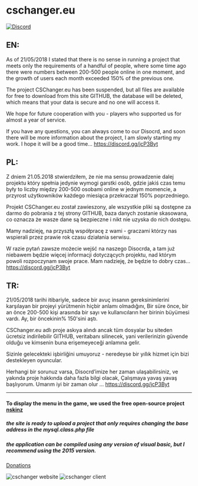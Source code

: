 # cschanger.eu

[![Discord](https://discordapp.com/api/guilds/370909694056726528/widget.png?style=shield)](https://discord.gg/jqbq85J)


## EN: 

As of 21/05/2018 I stated that there is no sense in running a project that meets only the requirements of a handful of people,
where some time ago there were numbers between 200-500 people online in one moment, and the growth of users each
month exceeded 150% of the previous one.

The project CSChanger.eu has been suspended, but all files are available for free to download from this site GITHUB,
the database will be deleted, which means that your data is secure and no one will access it.

We hope for future cooperation with you - players who supported us for almost a year of service.

If you have any questions, you can always come to our Disocrd, and soon there will be more information about the project,
I am slowly starting my work. I hope it will be a good time... https://discord.gg/jcP3Byt



## PL:

Z dniem 21.05.2018 stwierdziłem, że nie ma sensu prowadzenie dalej projektu który spełnia jedynie wymogi garstki osób,
gdzie jakiś czas temu były to liczby między 200-500 osobami online w jednym momencie, a przyrost użytkowników każdego
miesiąca przekraczał 150% poprzedniego.

Projekt CSChanger.eu został zawieszony, ale wszystkie pliki są dostępne za darmo do pobrania z tej strony GITHUB,
baza danych zostanie skasowana, co oznacza że wasze dane są bezpieczne i nikt nie uzyska do nich dostępu.

Mamy nadzieję, na przyszłą współpracę z wami - graczami którzy nas wspierali przez prawie rok czasu działania serwisu.

W razie pytań zawsze możecie wejść na naszego Disocrda, a tam już niebawem będzie więcej informacji dotyczących projektu,
nad którym powoli rozpoczynam swoje prace. Mam nadzieję, że będzie to dobry czas... https://discord.gg/jcP3Byt



## TR:

21/05/2018 tarihi itibariyle, sadece bir avuç insanın gereksinimlerini karşılayan bir projeyi yürütmenin hiçbir anlamı olmadığını,
Bir süre önce, bir an önce 200-500 kişi arasında bir sayı ve kullanıcıların her birinin büyümesi vardı.
Ay, bir öncekinin% 150'sini aştı.

CSChanger.eu adlı proje askıya alındı ancak tüm dosyalar bu siteden ücretsiz indirilebilir GITHUB,
veritabanı silinecek, yani verilerinizin güvende olduğu ve kimsenin buna erişemeyeceği anlamına gelir.

Sizinle gelecekteki işbirliğini umuyoruz - neredeyse bir yıllık hizmet için bizi destekleyen oyuncular.

Herhangi bir sorunuz varsa, Disocrd’imize her zaman ulaşabilirsiniz, ve yakında proje hakkında daha fazla bilgi olacak,
Çalışmaya yavaş yavaş başlıyorum. Umarım iyi bir zaman olur ... https://discord.gg/jcP3Byt


____________________________________________________________________________________________________


#### To display the menu in the game, we used the free open-source project [nskinz](https://github.com/namazso/nSkinz)

##### the site is ready to upload a project that only requires changing the base address in the mysql.class.php file
##### the application can be compiled using any version of visual basic, but I recommend using the 2015 version.

[Donations](http://paypal.me/tejki)

![cschanger website](https://i.imgur.com/uRiOTd0.png)
![cschanger client](https://i.imgur.com/l3edgRg.png)
